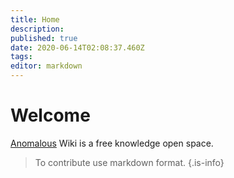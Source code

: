 ```yaml
---
title: Home
description: 
published: true
date: 2020-06-14T02:08:37.460Z
tags: 
editor: markdown
---
```


# Welcome
[Anomalous](https://anomalous.xyz) Wiki is a free knowledge open space.

> To contribute use markdown format.
{.is-info}
